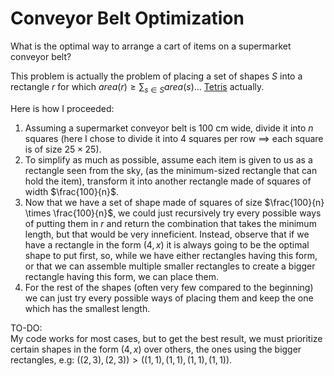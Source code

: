 # Conveyor Belt Optimization
What is the optimal way to arrange a cart of items on a supermarket conveyor belt? 

This problem is actually the problem of placing a set of shapes $S$ into a rectangle $r$ for which $area(r) \geq \sum_{s \in S}{area(s)}$... [Tetris](https://en.wikipedia.org/wiki/Tetris) actually.

Here is how I proceeded:

1. Assuming a supermarket conveyor belt is $100$ cm wide, divide it into $n$ squares (here I chose to divide it into 4 squares per row $\implies$ each square is of size $25 \times 25$). 
2. To simplify as much as possible, assume each item is given to us as a rectangle seen from the sky, (as the minimum-sized rectangle that can hold the item), transform it into another rectangle made of squares of width $\frac{100}{n}$.
3. Now that we have a set of shape made of squares of size $\frac{100}{n} \times \frac{100}{n}$, we could just recursively try every possible ways of putting them in $r$ and return the combination that takes the minimum length, but that would be very inneficient. Instead, observe that if we have a rectangle in the form $(4, x)$ it is always going to be the optimal shape to put first, so, while we have either rectangles having this form, or that we can assemble multiple smaller rectangles to create a bigger rectangle having this form, we can place them. 
4. For the rest of the shapes (often very few compared to the beginning) we can just try every possible ways of placing them and keep the one which has the smallest length.

TO-DO:\
My code works for most cases, but to get the best result, we must prioritize certain shapes in the form $(4, x)$ over others, the ones using the bigger rectangles, e.g: $((2, 3), (2, 3)) > ((1, 1), (1, 1), (1, 1), (1, 1))$. 